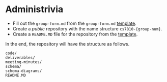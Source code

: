 # Administrivia
* Fill out the `group-form.md` from the `group-form.md` [template](../templates/group-form.md).
* Create a _public_ repository with the name structure `cs7810-{group-num}`.
* Create a `README.MD` file for the repository from the [template](../templates/README.MD).

In the end, the repository will have the structure as follows.

```
code/
deliverables/
meeting-minutes/
schema/
schema-diagrams/
README.MD
```
